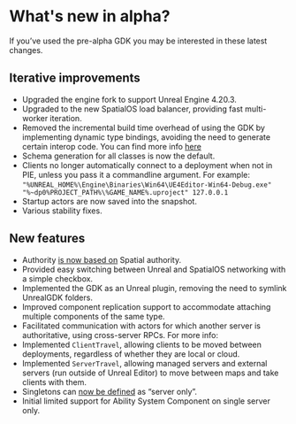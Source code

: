 # What's new in alpha?

If you’ve used the pre-alpha GDK you may be interested in these latest changes.

## Iterative improvements
- Upgraded the engine fork to support Unreal Engine 4.20.3.
- Upgraded to the new SpatialOS load balancer, providing fast multi-worker iteration.
- Removed the incremental build time overhead of using the GDK by implementing dynamic type bindings, avoiding the need to generate certain interop code. You can find more info [here]({{urlRoot}}/content/dynamic-typebindings)
- Schema generation for all classes is now the default.
- Clients no longer automatically connect to a deployment when not in PIE, unless you pass it a commandline argument. For example: 
`"%UNREAL_HOME%\Engine\Binaries\Win64\UE4Editor-Win64-Debug.exe" "%~dp0%PROJECT_PATH%\%GAME_NAME%.uproject" 127.0.0.1`
- Startup actors are now saved into the snapshot.
- Various stability fixes.

## New features
- Authority [is now based on]({{urlRoot}}/content/authority) Spatial authority.
- Provided easy switching between Unreal and SpatialOS networking with a simple checkbox.
- Implemented the GDK as an Unreal plugin, removing the need to symlink UnrealGDK folders.
- Improved component replication support to accommodate attaching multiple components of the same type.
- Facilitated communication with actors for which another server is authoritative, using cross-server RPCs. For more info: <link goes here>
- Implemented `ClientTravel`, allowing clients to be moved between deployments, regardless of whether they are local or cloud.
- Implemented `ServerTravel`, allowing managed servers and external servers (run outside of Unreal Editor) to move between maps and take clients with them.
- Singletons can [now be defined]({{urlRoot}}/content/singleton-actors) as “server only”.
- Initial limited support for Ability System Component on single server only.

